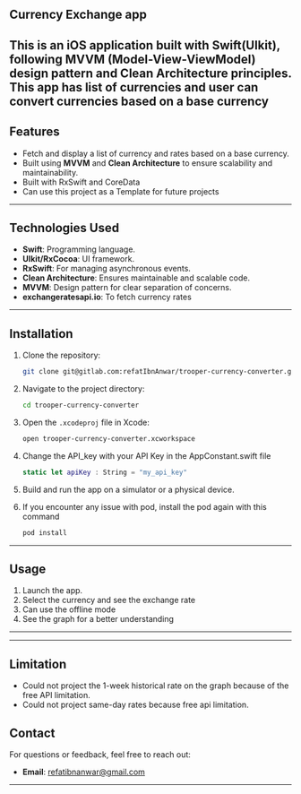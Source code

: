 ## Currency Exchange app

## This is an iOS application built with Swift(UIkit), following **MVVM (Model-View-ViewModel)** design pattern and **Clean Architecture** principles. This app has list of currencies and user can convert currencies based on a base currency

## Features

- Fetch and display a list of currency and rates based on a base currency.
- Built using **MVVM** and **Clean Architecture** to ensure scalability and maintainability.
- Built with RxSwift and CoreData
- Can use this project as a Template for future projects

---

## Technologies Used

- **Swift**: Programming language.
- **UIkit/RxCocoa**: UI framework.
- **RxSwift**: For managing asynchronous events.
- **Clean Architecture**: Ensures maintainable and scalable code.
- **MVVM**: Design pattern for clear separation of concerns.
- **exchangeratesapi.io**: To fetch currency rates

---

## Installation

1. Clone the repository:
   ```bash
   git clone git@gitlab.com:refatIbnAnwar/trooper-currency-converter.git
   ```
2. Navigate to the project directory:
   ```bash
   cd trooper-currency-converter
   ```
3. Open the `.xcodeproj` file in Xcode:
   ```bash
   open trooper-currency-converter.xcworkspace
   ```
4. Change the API_key with your API Key in the AppConstant.swift file

   ```swift
   static let apiKey : String = "my_api_key"
   ```

5. Build and run the app on a simulator or a physical device.

6. If you encounter any issue with pod, install the pod again with this command
   ```bash
   pod install
   ```

---

## Usage

1. Launch the app.
2. Select the currency and see the exchange rate
3. Can use the offline mode
4. See the graph for a better understanding

---

---

## Limitation

- Could not project the 1-week historical rate on the graph because of the free API limitation.
- Could not project same-day rates because free api limitation.

## Contact

For questions or feedback, feel free to reach out:

- **Email**: refatibnanwar@gmail.com

---
